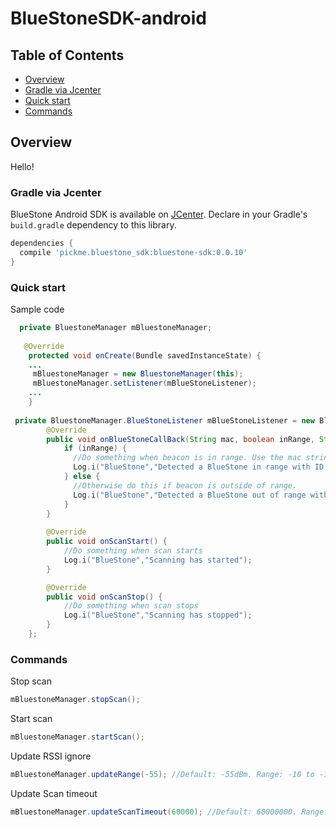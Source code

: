 # BlueStoneSDK-android

## Table of Contents

- [Overview](#overview)
- [Gradle via Jcenter](#gradle-via-jcenter)
- [Quick start](#quick-start)
- [Commands](#commands)

## Overview
Hello!

### Gradle via Jcenter

BlueStone Android SDK is available on [JCenter](http://jcenter.bintray.com/pickme/bluestone_sdk/bluestone-sdk/). Declare in your Gradle's `build.gradle` dependency to this library.

```gradle
dependencies {
  compile 'pickme.bluestone_sdk:bluestone-sdk:0.0.10'
}
```

### Quick start

Sample code

```java
  private BluestoneManager mBluestoneManager;
  
   @Override
    protected void onCreate(Bundle savedInstanceState) {
    ...
     mBluestoneManager = new BluestoneManager(this);
     mBluestoneManager.setListener(mBlueStoneListener);
    ...
    }
 
 private BluestoneManager.BlueStoneListener mBlueStoneListener = new BluestoneManager.BlueStoneListener() {
        @Override
        public void onBlueStoneCallBack(String mac, boolean inRange, String UUID, int major, int minor, byte[] scanRecord, int rssi, String batt, String firmware, String days, String hours) {
            if (inRange) {
              //Do something when beacon is in range. Use the mac string to identify the beacon.
              Log.i("BlueStone","Detected a BlueStone in range with ID: " + mac);
            } else {
              //Otherwise do this if beacon is outside of range.
              Log.i("BlueStone","Detected a BlueStone out of range with ID: " + mac);
            }
        }
    
        @Override
        public void onScanStart() {
            //Do something when scan starts
            Log.i("BlueStone","Scanning has started");
        }

        @Override
        public void onScanStop() {
            //Do something when scan stops
            Log.i("BlueStone","Scanning has stopped");
        }
    };
```

### Commands

Stop scan

```java
mBluestoneManager.stopScan();
```

Start scan

```java
mBluestoneManager.startScan();
```

Update RSSI ignore

```java
mBluestoneManager.updateRange(-55); //Default: -55dBm. Range: -10 to -110 Increase this value if the beacon is not detected in range.
```

Update Scan timeout

```java
mBluestoneManager.updateScanTimeout(60000); //Default: 60000000. Range: 10000 to 600000000. Time out in milliseconds.
```
